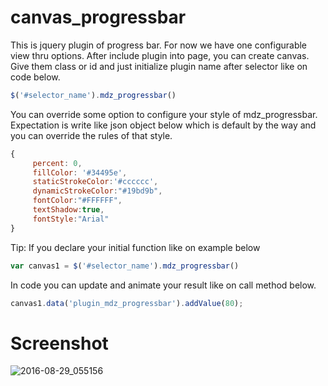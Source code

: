 # canvas_progressbar

This is jquery plugin of progress bar. For now we have one configurable view thru options.
After include plugin into page, you can create canvas. 
Give them class or id and just initialize plugin name after selector like on code below.
```javascript
$('#selector_name').mdz_progressbar()
```
You can override some option to configure your style of mdz_progressbar. Expectation is write like json object below which is default by the way and you can override the rules of that style. 
```javascript
{
     percent: 0,
     fillColor: '#34495e',
     staticStrokeColor:'#cccccc',
     dynamicStrokeColor:"#19bd9b",
     fontColor:"#FFFFFF",
     textShadow:true,
     fontStyle:"Arial"
}
```
Tip:
If you declare your initial function like on example below
```javascript
var canvas1 = $('#selector_name').mdz_progressbar()
```
In code you can update and animate your result like on call method below.
```javascript
canvas1.data('plugin_mdz_progressbar').addValue(80);
```

# Screenshot
![2016-08-29_055156](https://cloud.githubusercontent.com/assets/3845100/18040323/c8aceb56-6dac-11e6-920b-00e567ec9987.png)
